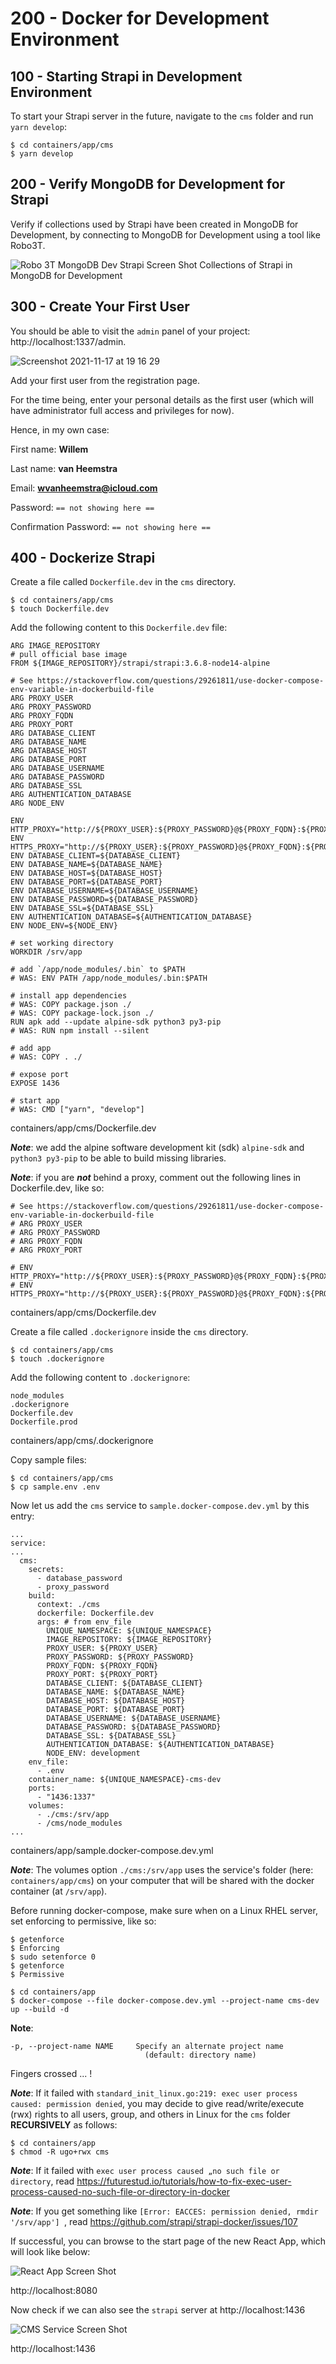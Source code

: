 # 200 - Docker for Development Environment

## 100 - Starting Strapi in Development Environment

To start your Strapi server in the future, navigate to the ```cms``` folder and run ```yarn develop```:

```
$ cd containers/app/cms
$ yarn develop
```

## 200 - Verify MongoDB for Development for Strapi

Verify if collections used by Strapi have been created in MongoDB for Development, by connecting to MongoDB for Development using a tool like Robo3T.

![Robo 3T MongoDB Dev Strapi Screen Shot](robo_3t_mongodb_dev_strapi_screen_shot.png)
Collections of Strapi in MongoDB for Development

## 300 - Create Your First User

You should be able to visit the ```admin``` panel of your project: http://localhost:1337/admin.

![Screenshot 2021-11-17 at 19 16 29](https://user-images.githubusercontent.com/1499433/142258921-abf0ff7d-1fb6-43de-b5e4-e0c515921014.png)

Add your first user from the registration page.

For the time being, enter your personal details as the first user (which will have administrator full access and privileges for now).

Hence, in my own case:

First name: **Willem**

Last name: **van Heemstra**

Email: **wvanheemstra@icloud.com**

Password: ```== not showing here ==```

Confirmation Password: ```== not showing here ==```

## 400 - Dockerize Strapi

Create a file called ```Dockerfile.dev``` in the ```cms``` directory.

```
$ cd containers/app/cms
$ touch Dockerfile.dev
```

Add the following content to this ```Dockerfile.dev``` file:

```
ARG IMAGE_REPOSITORY
# pull official base image
FROM ${IMAGE_REPOSITORY}/strapi/strapi:3.6.8-node14-alpine

# See https://stackoverflow.com/questions/29261811/use-docker-compose-env-variable-in-dockerbuild-file
ARG PROXY_USER
ARG PROXY_PASSWORD
ARG PROXY_FQDN
ARG PROXY_PORT
ARG DATABASE_CLIENT
ARG DATABASE_NAME
ARG DATABASE_HOST
ARG DATABASE_PORT
ARG DATABASE_USERNAME
ARG DATABASE_PASSWORD
ARG DATABASE_SSL
ARG AUTHENTICATION_DATABASE
ARG NODE_ENV

ENV HTTP_PROXY="http://${PROXY_USER}:${PROXY_PASSWORD}@${PROXY_FQDN}:${PROXY_PORT}"
ENV HTTPS_PROXY="http://${PROXY_USER}:${PROXY_PASSWORD}@${PROXY_FQDN}:${PROXY_PORT}"
ENV DATABASE_CLIENT=${DATABASE_CLIENT}
ENV DATABASE_NAME=${DATABASE_NAME}
ENV DATABASE_HOST=${DATABASE_HOST}
ENV DATABASE_PORT=${DATABASE_PORT}
ENV DATABASE_USERNAME=${DATABASE_USERNAME}
ENV DATABASE_PASSWORD=${DATABASE_PASSWORD}
ENV DATABASE_SSL=${DATABASE_SSL}
ENV AUTHENTICATION_DATABASE=${AUTHENTICATION_DATABASE}
ENV NODE_ENV=${NODE_ENV}

# set working directory
WORKDIR /srv/app

# add `/app/node_modules/.bin` to $PATH
# WAS: ENV PATH /app/node_modules/.bin:$PATH

# install app dependencies
# WAS: COPY package.json ./
# WAS: COPY package-lock.json ./
RUN apk add --update alpine-sdk python3 py3-pip
# WAS: RUN npm install --silent

# add app
# WAS: COPY . ./

# expose port
EXPOSE 1436

# start app
# WAS: CMD ["yarn", "develop"]
```
containers/app/cms/Dockerfile.dev

***Note***: we add the alpine software development kit (sdk) ```alpine-sdk``` and ```python3 py3-pip``` to be able to build missing libraries.

***Note***: if you are ***not*** behind a proxy, comment out the following lines in Dockerfile.dev, like so:

```
# See https://stackoverflow.com/questions/29261811/use-docker-compose-env-variable-in-dockerbuild-file
# ARG PROXY_USER
# ARG PROXY_PASSWORD
# ARG PROXY_FQDN
# ARG PROXY_PORT

# ENV HTTP_PROXY="http://${PROXY_USER}:${PROXY_PASSWORD}@${PROXY_FQDN}:${PROXY_PORT}"
# ENV HTTPS_PROXY="http://${PROXY_USER}:${PROXY_PASSWORD}@${PROXY_FQDN}:${PROXY_PORT}"
```
containers/app/cms/Dockerfile.dev

Create a file called ```.dockerignore``` inside the ```cms``` directory.

```
$ cd containers/app/cms
$ touch .dockerignore 
```

Add the following content to ```.dockerignore```:

```
node_modules
.dockerignore
Dockerfile.dev
Dockerfile.prod
```
containers/app/cms/.dockerignore

Copy sample files:

```
$ cd containers/app/cms
$ cp sample.env .env
```

Now let us add the ```cms``` service to ```sample.docker-compose.dev.yml``` by this entry:

```
...
service:
...
  cms:
    secrets:
      - database_password
      - proxy_password  
    build:
      context: ./cms
      dockerfile: Dockerfile.dev
      args: # from env_file
        UNIQUE_NAMESPACE: ${UNIQUE_NAMESPACE}     
        IMAGE_REPOSITORY: ${IMAGE_REPOSITORY}
        PROXY_USER: ${PROXY_USER}
        PROXY_PASSWORD: ${PROXY_PASSWORD}
        PROXY_FQDN: ${PROXY_FQDN}
        PROXY_PORT: ${PROXY_PORT}
        DATABASE_CLIENT: ${DATABASE_CLIENT}
        DATABASE_NAME: ${DATABASE_NAME}
        DATABASE_HOST: ${DATABASE_HOST}
        DATABASE_PORT: ${DATABASE_PORT}
        DATABASE_USERNAME: ${DATABASE_USERNAME}
        DATABASE_PASSWORD: ${DATABASE_PASSWORD}
        DATABASE_SSL: ${DATABASE_SSL}
        AUTHENTICATION_DATABASE: ${AUTHENTICATION_DATABASE}        
        NODE_ENV: development
    env_file:
      - .env
    container_name: ${UNIQUE_NAMESPACE}-cms-dev      
    ports:
      - "1436:1337"
    volumes:
      - ./cms:/srv/app      
      - /cms/node_modules      
...

```
containers/app/sample.docker-compose.dev.yml

***Note***: The volumes option ```./cms:/srv/app``` uses the service's folder (here: ```containers/app/cms```) on your computer that will be shared with the docker container (at ```/srv/app```).

Before running docker-compose, make sure when on a Linux RHEL server, set enforcing to permissive, like so:

```
$ getenforce
$ Enforcing
$ sudo setenforce 0
$ getenforce
$ Permissive
```

```
$ cd containers/app
$ docker-compose --file docker-compose.dev.yml --project-name cms-dev up --build -d
```

**Note**:   
```
-p, --project-name NAME     Specify an alternate project name
                              (default: directory name)
``` 

Fingers crossed ... !

***Note***: If it failed with ```standard_init_linux.go:219: exec user process caused: permission denied```, you may decide to give read/write/execute (rwx) rights to all users, group, and others in Linux for the ```cms``` folder **RECURSIVELY** as follows: 

```
$ cd containers/app
$ chmod -R ugo+rwx cms
```

***Note***: If it failed with ```exec user process caused „no such file or directory```, read https://futurestud.io/tutorials/how-to-fix-exec-user-process-caused-no-such-file-or-directory-in-docker

***Note***: If you get something like ```[Error: EACCES: permission denied, rmdir '/srv/app'] ```, read https://github.com/strapi/strapi-docker/issues/107

If successful, you can browse to the start page of the new React App, which will look like below:

![React App Screen Shot](react_app_screen_shot.png)

http://localhost:8080

Now check if we can also see the ```strapi``` server at http://localhost:1436

![CMS Service Screen Shot](cms_service.png)

http://localhost:1436
